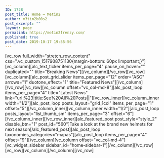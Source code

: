 ```yaml
---
ID: 1728
post_title: Home – Metin2
author: m3tin2b00s2
post_excerpt: ""
layout: page
permalink: https://metin2frenzy.com/
published: true
post_date: 2019-10-17 19:55:56
---
```

[vc_row full_width="stretch_row_content" css=".vc_custom_1517908751130{margin-bottom: 60px !important;}"][vc_column][alc_text_ticker items_per_page="4" pause_on_hover="" duplicated="" title="Breaking News"][/vc_column][/vc_row][vc_row][vc_column][alc_post_grid_slider items_per_page="12" order="ASC" arrows="1" duotone_effect="1" title="Featured News"][/vc_column][/vc_row][vc_row][vc_column offset="vc_col-md-8"][alc_post_loop items_per_page="4" title="Latest News" link="url:%23|title:See%20All%20Posts||"][vc_row_inner][vc_column_inner width="1/2"][alc_post_loop posts_layout="grid_1col" items_per_page="1" offset="5"][/vc_column_inner][vc_column_inner width="1/2"][alc_post_loop posts_layout="list_thumb_sm" items_per_page="3" offset="6"][/vc_column_inner][/vc_row_inner][alc_featured_post post_style="style_2" disable_btn="1" post_id="560"]Take a look at the <span class="text-success">brand new helmets</span> for next season[/alc_featured_post][alc_post_loop taxonomies_categories="mapas"][alc_post_loop items_per_page="4" offset="9"][/vc_column][vc_column offset="vc_col-md-4"][vc_widget_sidebar sidebar_id="home-sidebar-1"][/vc_column][/vc_row][vc_row][vc_column][/vc_column][/vc_row]